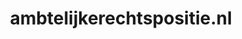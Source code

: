 ---
layout: post
title:  "ambtelijkerechtspositie.nl"
internal_url:  "/data/ambtelijkerechtspositie.nl.html"
categories: dutchgov
---